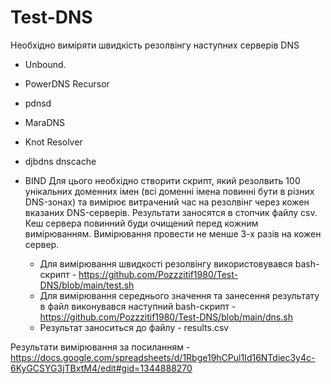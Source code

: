 # Test-DNS
Необхідно виміряти швидкість резолвінгу наступних серверів DNS 
- Unbound.
- PowerDNS Recursor
- pdnsd
- MaraDNS
- Knot Resolver
- djbdns dnscache
- BIND
    Для цього необхідно створити скрипт, який резолвить 100 унікальних доменних імен (всі доменні імена повинні бути в різних DNS-зонах) та вимірює витрачений час на резолвінг через кожен вказаних DNS-серверів. Результати заносятся в стопчик файлу csv. Кеш сервера повинний буди очищений перед кожним вимірюванням. Вимірювання провести не менше 3-х разів на кожен сервер.

    - Для вимірювання швидкості резолвінгу використовувався bash-скрипт - https://github.com/Pozzzitif1980/Test-DNS/blob/main/test.sh
    - Для вимірювання середнього значення та занесення результату в файл виконувався наступний bash-скрипт - https://github.com/Pozzzitif1980/Test-DNS/blob/main/dns.sh
    - Результат заноситься до файлу - results.csv
    
Результати вимірювання за посиланням -https://docs.google.com/spreadsheets/d/1Rbge19hCPul1Id16NTdiec3y4c-6KyGCSYG3jTBxtM4/edit#gid=1344888270
